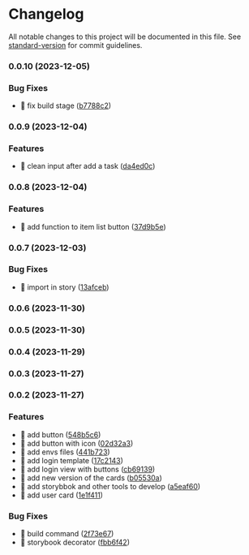 # Changelog

All notable changes to this project will be documented in this file. See [standard-version](https://github.com/conventional-changelog/standard-version) for commit guidelines.

### 0.0.10 (2023-12-05)


### Bug Fixes

* 🐛 fix build stage ([b7788c2](https://github.com/AgustinAllamanoCosta/GTDFront/commit/b7788c28766a0911a72be93b0d620268a17fd5d7))

### 0.0.9 (2023-12-04)


### Features

* 🎸 clean input after add a task ([da4ed0c](https://github.com/AgustinAllamanoCosta/GTDFront/commit/da4ed0c741e52d815721d1e71e798b60578f5eb3))

### 0.0.8 (2023-12-04)


### Features

* 🎸 add function to item list button ([37d9b5e](https://github.com/AgustinAllamanoCosta/GTDFront/commit/37d9b5eb5e741cd370185826efe628f7e0320417))

### 0.0.7 (2023-12-03)


### Bug Fixes

* 🐛 import in story ([13afceb](https://github.com/AgustinAllamanoCosta/GTDFront/commit/13afcebe70b5e0a99ec2689030426f7bc19aa46c))

### 0.0.6 (2023-11-30)

### 0.0.5 (2023-11-30)

### 0.0.4 (2023-11-29)

### 0.0.3 (2023-11-27)

### 0.0.2 (2023-11-27)


### Features

* 🎸 add button ([548b5c6](https://github.com/AgustinAllamanoCosta/GTDFront/commit/548b5c6f0a123ae4b3a466a3dec0fcba9bd13824))
* 🎸 add button with icon ([02d32a3](https://github.com/AgustinAllamanoCosta/GTDFront/commit/02d32a37a8505a5413c6657b2a8dcddfaecfb566))
* 🎸 add envs files ([441b723](https://github.com/AgustinAllamanoCosta/GTDFront/commit/441b723ca6bbc0e1d7394e991ea0052e33d59243))
* 🎸 add login template ([17c2143](https://github.com/AgustinAllamanoCosta/GTDFront/commit/17c2143af1b8105ebe20b563e8f27002ccb8aadc))
* 🎸 add login view with buttons ([cb69139](https://github.com/AgustinAllamanoCosta/GTDFront/commit/cb691393702bf73f65c1a4df0545c94209f11698))
* 🎸 add new version of the cards ([b05530a](https://github.com/AgustinAllamanoCosta/GTDFront/commit/b05530a1a13e42bbfe8a21301aa993bb020d2b83))
* 🎸 add storybbok and other tools to develop ([a5eaf60](https://github.com/AgustinAllamanoCosta/GTDFront/commit/a5eaf6044c3a6e7c101209eb5c4a1805d8e8ce44))
* 🎸 add user card ([1e1f411](https://github.com/AgustinAllamanoCosta/GTDFront/commit/1e1f411e05cfc921465dbff46901eb3e82393a2a))


### Bug Fixes

* 🐛 build command ([2f73e67](https://github.com/AgustinAllamanoCosta/GTDFront/commit/2f73e67f69828e5769918fc8546c71bc92adee4a))
* 🐛 storybook decorator ([fbb6f42](https://github.com/AgustinAllamanoCosta/GTDFront/commit/fbb6f421a9c5c42e43d2dbc80e2aa3ad30269fdd))
